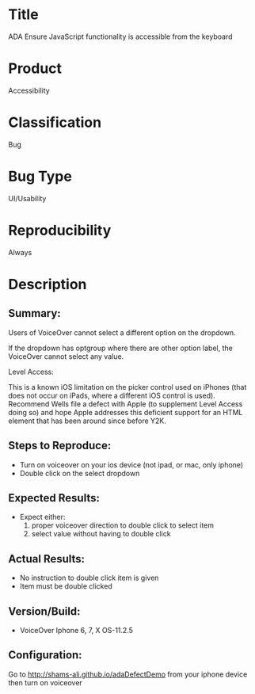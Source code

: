 # Title

ADA Ensure JavaScript functionality is accessible from the keyboard

# Product

Accessibility

# Classification

Bug

# Bug Type

UI/Usability

# Reproducibility

Always

# Description

## Summary:

Users of VoiceOver cannot select a different option on the dropdown.

If the dropdown has optgroup where there are other option label, the VoiceOver cannot select any value.

Level Access:

This is a known iOS limitation on the picker control used on iPhones (that does not occur on iPads, where a different iOS control is used). Recommend Wells file a defect with Apple (to supplement Level Access doing so) and hope Apple addresses this deficient support for an HTML element that has been around since before Y2K.

## Steps to Reproduce:

* Turn on voiceover on your ios device (not ipad, or mac, only iphone)
* Double click on the select dropdown

## Expected Results:

* Expect either:
  1.  proper voiceover direction to double click to select item
  2.  select value without having to double click

## Actual Results:

* No instruction to double click item is given
* Item must be double clicked

## Version/Build:

* VoiceOver Iphone 6, 7, X OS-11.2.5

## Configuration:

Go to http://shams-ali.github.io/adaDefectDemo from your iphone device then turn on voiceover
